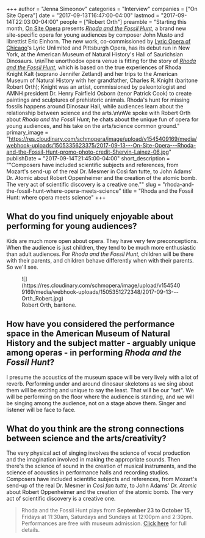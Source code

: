 +++
author = "Jenna Simeonov"
categories = "Interview"
companies = ["On Site Opera"]
date = "2017-09-13T16:47:00-04:00"
lastmod = "2017-09-14T22:03:00-04:00"
people = ["Robert Orth"]
preamble = "Starting this month, [On Site Opera](/scene/companies/on-site-opera/) presents [*Rhoda and the Fossil Hunt*](http://osopera.org/productions/rhodafossilhunt/), a brand new site-specific opera for young audiences by composer John Musto and librettist Eric Einhorn. The new work, co-commissioned by [Lyric Opera of Chicago](/scene/companies/lyric-opera-of-chicago/)'s Lyric Unlimited and Pittsburgh Opera, has its debut run in New York, at the American Museum of Natural History's Hall of Saurichsian Dinosaurs. \n\nThe unorthodox opera venue is fitting for the story of [*Rhoda and the Fossil Hunt*](http://osopera.org/productions/rhodafossilhunt/), which is based on the true experiences of Rhoda Knight Kalt (soprano Jennifer Zetland) and her trips to the American Museum of Natural History with her grandfather, Charles R. Knight (baritone Robert Orth); Knight was an artist, commissioned by paleontologist and AMNH president Dr. Henry Fairfield Osborn (tenor Patrick Cook) to create paintings and sculptures of prehistoric animals. Rhoda's hunt for missing fossils happens around Dinosaur Hall, while audiences learn about the relationship between science and the arts.\n\nWe spoke with Robert Orth about *Rhoda and the Fossil Hunt*; he chats about the unique fun of opera for young audiences, and his take on the arts/science common ground."
primary_image = "https://res.cloudinary.com/schmopera/image/upload/v1545409169/media/webhook-uploads/1505335623375/2017-09-13---On-Site-Opera---Rhoda-and-the-Fossil-Hunt-promo-photo-credit-Shervin-Lainez-06.jpg"
publishDate = "2017-09-14T21:45:00-04:00"
short_description = "&quot;Composers have included scientific subjects and references, from Mozart&#039;s send-up of the real Dr. Mesmer in Così fan tutte, to John Adams&#039; Dr. Atomic about Robert Oppenheimer and the creation of the atomic bomb. The very act of scientific discovery is a creative one.&quot;"
slug = "rhoda-and-the-fossil-hunt-where-opera-meets-science"
title = "Rhoda and the Fossil Hunt: where opera meets science"
+++

## What do you find uniquely enjoyable about performing for young audiences?

Kids are much more open about opera. They have very few preconceptions. When the audience is just children, they tend to be much more enthusiastic than adult audiences. For *Rhoda and the Fossil Hunt*, children will be there with their parents, and children behave differently when with their parents. So we'll see.

<figure data-type="image">
![](https://res.cloudinary.com/schmopera/image/upload/v1545409169/media/webhook-uploads/1505351272348/2017-09-13---Orth_Robert.jpg)
<figcaption>Robert Orth, baritone.</figcaption>
</figure>

## How have you considered the performance space in the American Museum of Natural History and the subject matter - arguably unique among operas - in performing *Rhoda and the Fossil Hunt*?

I presume the acoustics of the museum space will be very lively with a lot of reverb. Performing under and around dinosaur skeletons as we sing about them will be exciting and unique to say the least. That will be our "set". We will be performing on the floor where the audience is standing, and we will be singing among the audience, not on a stage above them. Singer and listener will be face to face.

## What do you think are the strong connections between science and the arts/creativity?

The very physical act of singing involves the science of vocal production and the imagination involved in making the appropriate sounds. Then there's the science of sound in the creation of musical instruments, and the science of acoustics in performance halls and recording studios. Composers have included scientific subjects and references, from Mozart's send-up of the real Dr. Mesmer in *Così fan tutte*, to John Adams' *Dr. Atomic* about Robert Oppenheimer and the creation of the atomic bomb. The very act of scientific discovery is a creative one.

>Rhoda and the Fossil Hunt plays from **September 23 to October 15**, Fridays at 11:30am, Saturdays and Sundays at 12:00pm and 2:30pm. Performances are free with museum admission. [Click here](http://osopera.org/productions/rhodafossilhunt/) for full details.

